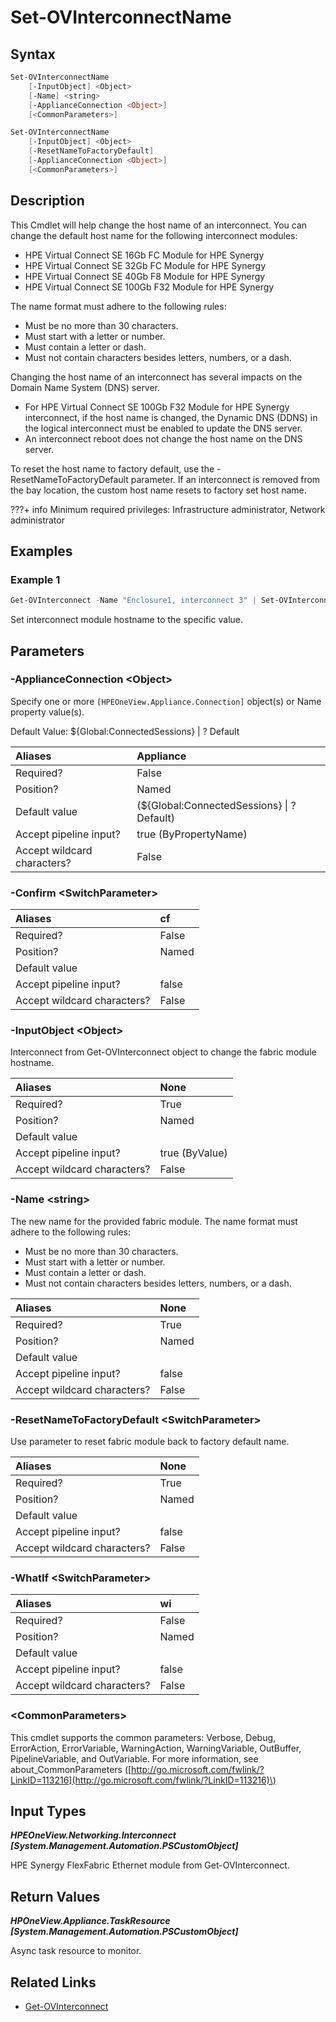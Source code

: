 ﻿---
description: Set HPE Synergy Virtual Connect SE module hostname.
---

# Set-OVInterconnectName

## Syntax

```powershell
Set-OVInterconnectName
    [-InputObject] <Object>
    [-Name] <string>
    [-ApplianceConnection <Object>]
    [<CommonParameters>]
```

```powershell
Set-OVInterconnectName
    [-InputObject] <Object>
    [-ResetNameToFactoryDefault]
    [-ApplianceConnection <Object>]
    [<CommonParameters>]
```

## Description

This Cmdlet will help change the host name of an interconnect. You can change the default host name for the following interconnect modules:

*  HPE Virtual Connect SE 16Gb FC Module for HPE Synergy
*  HPE Virtual Connect SE 32Gb FC Module for HPE Synergy
*  HPE Virtual Connect SE 40Gb F8 Module for HPE Synergy
*  HPE Virtual Connect SE 100Gb F32 Module for HPE Synergy

The name format must adhere to the following rules:

* Must be no more than 30 characters.
* Must start with a letter or number.
* Must contain a letter or dash.
* Must not contain characters besides letters, numbers, or a dash.

Changing the host name of an interconnect has several impacts on the Domain Name System (DNS) server.

*  For HPE Virtual Connect SE 100Gb F32 Module for HPE Synergy interconnect, if the host name is changed, the Dynamic DNS (DDNS) in the logical interconnect must be enabled to update the DNS server.
*  An interconnect reboot does not change the host name on the DNS server.

To reset the host name to factory default, use the -ResetNameToFactoryDefault parameter. If an interconnect is removed from the bay location, the custom host name resets to factory set host name.

???+ info
Minimum required privileges:  Infrastructure administrator, Network administrator

## Examples

###  Example 1 

```powershell
Get-OVInterconnect -Name "Enclosure1, interconnect 3" | Set-OVInterconnectName -Name enc1-fm3-dc1

```

Set interconnect module hostname to the specific value.

## Parameters

### -ApplianceConnection &lt;Object&gt;

Specify one or more `[HPEOneView.Appliance.Connection]` object(s) or Name property value(s).

Default Value: ${Global:ConnectedSessions} | ? Default

| Aliases | Appliance |
| :--- | :--- |
| Required? | False |
| Position? | Named |
| Default value | (${Global:ConnectedSessions} &vert; ? Default) |
| Accept pipeline input? | true (ByPropertyName) |
| Accept wildcard characters? | False |

### -Confirm &lt;SwitchParameter&gt;



| Aliases | cf |
| :--- | :--- |
| Required? | False |
| Position? | Named |
| Default value |  |
| Accept pipeline input? | false |
| Accept wildcard characters? | False |

### -InputObject &lt;Object&gt;

Interconnect from Get-OVInterconnect object to change the fabric module hostname.

| Aliases | None |
| :--- | :--- |
| Required? | True |
| Position? | Named |
| Default value |  |
| Accept pipeline input? | true (ByValue) |
| Accept wildcard characters? | False |

### -Name &lt;string&gt;

The new name for the provided fabric module.  The name format must adhere to the following rules:

* Must be no more than 30 characters.
* Must start with a letter or number.
* Must contain a letter or dash.
* Must not contain characters besides letters, numbers, or a dash.

| Aliases | None |
| :--- | :--- |
| Required? | True |
| Position? | Named |
| Default value |  |
| Accept pipeline input? | false |
| Accept wildcard characters? | False |

### -ResetNameToFactoryDefault &lt;SwitchParameter&gt;

Use parameter to reset fabric module back to factory default name.

| Aliases | None |
| :--- | :--- |
| Required? | True |
| Position? | Named |
| Default value |  |
| Accept pipeline input? | false |
| Accept wildcard characters? | False |

### -WhatIf &lt;SwitchParameter&gt;



| Aliases | wi |
| :--- | :--- |
| Required? | False |
| Position? | Named |
| Default value |  |
| Accept pipeline input? | false |
| Accept wildcard characters? | False |

### &lt;CommonParameters&gt;

This cmdlet supports the common parameters: Verbose, Debug, ErrorAction, ErrorVariable, WarningAction, WarningVariable, OutBuffer, PipelineVariable, and OutVariable. For more information, see about\_CommonParameters \([http://go.microsoft.com/fwlink/?LinkID=113216](http://go.microsoft.com/fwlink/?LinkID=113216)\)

## Input Types

_**HPEOneView.Networking.Interconnect [System.Management.Automation.PSCustomObject]**_

HPE Synergy FlexFabric Ethernet module from Get-OVInterconnect.

## Return Values

_**HPOneView.Appliance.TaskResource [System.Management.Automation.PSCustomObject]**_

Async task resource to monitor.

## Related Links

* [Get-OVInterconnect](get-ovinterconnect.md)
